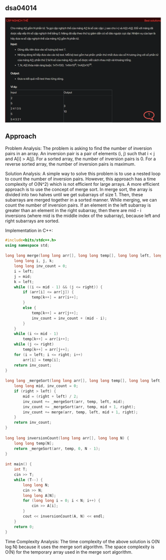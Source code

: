 ## dsa04014
![alt text](image.png)
## Approach
Problem Analysis:
The problem is asking to find the number of inversion pairs in an array. An inversion pair is a pair of elements (i, j) such that i < j and A[i] > A[j]. For a sorted array, the number of inversion pairs is 0. For a reverse sorted array, the number of inversion pairs is maximum.

Solution Analysis:
A simple way to solve this problem is to use a nested loop to count the number of inversion pairs. However, this approach has a time complexity of O(N^2) which is not efficient for large arrays. A more efficient approach is to use the concept of merge sort. In merge sort, the array is divided into two halves until we get subarrays of size 1. Then, these subarrays are merged together in a sorted manner. While merging, we can count the number of inversion pairs. If an element in the left subarray is greater than an element in the right subarray, then there are mid - i inversions (where mid is the middle index of the subarray), because left and right subarrays are sorted.

Implementation in C++:

```cpp
#include<bits/stdc++.h>
using namespace std;

long long merge(long long arr[], long long temp[], long long left, long long mid, long long right) {
    long long i, j, k;
    long long inv_count = 0;
    i = left;
    j = mid;
    k = left;
    while ((i <= mid - 1) && (j <= right)) {
        if (arr[i] <= arr[j]) {
            temp[k++] = arr[i++];
        }
        else {
            temp[k++] = arr[j++];
            inv_count = inv_count + (mid - i);
        }
    }
    while (i <= mid - 1)
        temp[k++] = arr[i++];
    while (j <= right)
        temp[k++] = arr[j++];
    for (i = left; i <= right; i++)
        arr[i] = temp[i];
    return inv_count;
}

long long _mergeSort(long long arr[], long long temp[], long long left, long long right) {
    long long mid, inv_count = 0;
    if (right > left) {
        mid = (right + left) / 2;
        inv_count += _mergeSort(arr, temp, left, mid);
        inv_count += _mergeSort(arr, temp, mid + 1, right);
        inv_count += merge(arr, temp, left, mid + 1, right);
    }
    return inv_count;
}

long long inversionCount(long long arr[], long long N) {
    long long temp[N];
    return _mergeSort(arr, temp, 0, N - 1);
}

int main() {
    int T;
    cin >> T;
    while (T--) {
        long long N;
        cin >> N;
        long long A[N];
        for (long long i = 0; i < N; i++) {
            cin >> A[i];
        }
        cout << inversionCount(A, N) << endl;
    }
    return 0;
}
```

Time Complexity Analysis:
The time complexity of the above solution is O(N log N) because it uses the merge sort algorithm. The space complexity is O(N) for the temporary array used in the merge sort algorithm.
